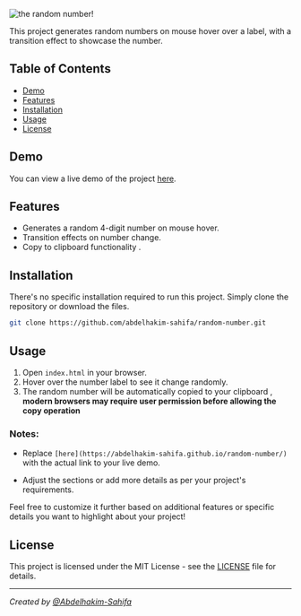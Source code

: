 

![the random number!](https://i.ibb.co/L6DYJzw/image-removebg-preview-2.png)



This project generates random numbers on mouse hover over a label, with a transition effect to showcase the number.



## Table of Contents

- [Demo](#demo)
- [Features](#features)
- [Installation](#installation)
- [Usage](#usage)
- [License](#license)

## Demo

You can view a live demo of the project [here](https://abdelhakim-sahifa.github.io/random-number/).

## Features

- Generates a random 4-digit number on mouse hover.
- Transition effects on number change.
- Copy to clipboard functionality .

## Installation

There's no specific installation required to run this project. Simply clone the repository or download the files.

```bash
git clone https://github.com/abdelhakim-sahifa/random-number.git
```

## Usage

1. Open `index.html` in your browser.
2. Hover over the number label to see it change randomly.
3. The random number will be automatically copied to your clipboard ,
**modern browsers may require user permission before allowing the copy operation**


### Notes:

- Replace `[here](https://abdelhakim-sahifa.github.io/random-number/)` with the actual link to your live demo.


- Adjust the sections or add more details as per your project's requirements.

Feel free to customize it further based on additional features or specific details you want to highlight about your project!

## License

This project is licensed under the MIT License - see the [LICENSE](LICENSE.md) file for details.




---

*Created by [@Abdelhakim-Sahifa](https://github.com/abdelhakim-sahifa)*


